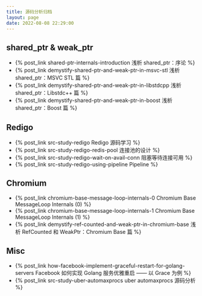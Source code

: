 ```yaml
---
title: 源码分析归档
layout: page
date: 2022-08-08 22:29:00
---
```


## shared_ptr & weak_ptr

- {% post_link shared-ptr-internals-introduction 浅析 shared_ptr：序论 %}
- {% post_link demystify-shared-ptr-and-weak-ptr-in-msvc-stl 浅析 shared_ptr：MSVC STL 篇 %}
- {% post_link demystify-shared-ptr-and-weak-ptr-in-libstdcpp 浅析 shared_ptr：Libstdc++ 篇 %}
- {% post_link demystify-shared-ptr-and-weak-ptr-in-boost 浅析 shared_ptr：Boost 篇 %}

## Redigo

- {% post_link src-study-redigo Redigo 源码学习 %}
- {% post_link src-study-redigo-redis-pool 连接池的设计 %}
- {% post_link src-study-redigo-wait-on-avail-conn 阻塞等待连接可用 %}
- {% post_link src-study-redigo-using-pipeline Pipeline %}

## Chromium

- {% post_link chromium-base-message-loop-internals-0 Chromium Base MessageLoop Internals (0) %}
- {% post_link chromium-base-message-loop-internals-1 Chromium Base MessageLoop Internals (1) %}
- {% post_link demystify-ref-counted-and-weak-ptr-in-chromium-base 浅析 RefCounted 和 WeakPtr：Chromium Base 篇 %}


## Misc

- {% post_link how-facebook-implement-graceful-restart-for-golang-servers Facebook 如何实现 Golang 服务优雅重启 —— 以 Grace 为例 %}
- {% post_link src-study-uber-automaxprocs uber automaxprocs 源码分析 %}
